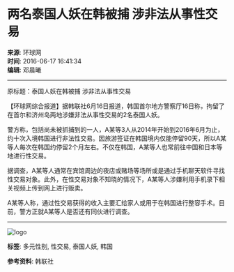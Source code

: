 # 两名泰国人妖在韩被捕 涉非法从事性交易

**来源**: 环球网  
**时间**: 2016-06-17 16:41:34  
**编辑**: 邓晨曦

---

原标题：泰国人妖在韩被捕 涉非法从事性交易  

【环球网综合报道】据韩联社6月16日报道，韩国首尔地方警察厅16日称，拘留了在首尔和济州岛两地涉嫌非法从事性交易的2名泰国人妖。

警方称，包括尚未被抓捕到的一人，A某等3人从2014年开始到2016年6月为止，约十次入境韩国进行非法性交易。因旅游签证在韩国境内仅能停留90天，所以A某等人每次在韩国约停留2个月左右。不仅在韩国，A某等人也常前往中国和日本等地进行性交易。

据调查，A某等人通常在宾馆周边的夜店或赌场等场所或是通过手机聊天软件寻找性交易对象。此外，在性交易对象不知晓的情况下，A某等人涉嫌利用手机录下相关视频上传到网上进行贩卖。

A某等人称，通过性交易获得的收入主要汇给家人或用于在韩国进行整容手术。目前，警方正就A某等人是否还有同伙进行调查。

---

![logo](//crionline-media.cri.cn/M00/00/19/CqgRLlQ92zCAUyDRAAAAAAAAAAA3943721.footer-logo.png)

**标签**: 多元性别, 性交易, 泰国人妖, 韩国

**参考资料**: 韩联社